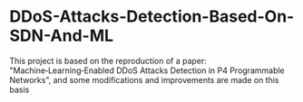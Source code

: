 # DDoS-Attacks-Detection-Based-On-SDN-And-ML
This project is based on the reproduction of a paper: "Machine‑Learning‑Enabled DDoS Attacks Detection in P4 Programmable Networks", and some modifications and improvements are made on this basis
